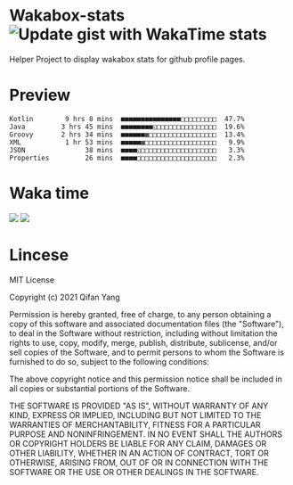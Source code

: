  # Wakabox-stats ![Update gist with WakaTime stats](https://github.com/underwindfall/wakabox-stats/workflows/Update%20gist%20with%20WakaTime%20stats/badge.svg)

  Helper Project to display wakabox stats for github profile pages. 
 # Preview 
  
  ```  
 Kotlin        9 hrs 8 mins  ■■■■■■■■■■■■■■■□□□□□□□□□  47.7%
Java         3 hrs 45 mins  ■■■■■■■■◱□□□□□□□□□□□□□□□  19.6%
Groovy       2 hrs 34 mins  ■■■■■■▦□□□□□□□□□□□□□□□□□  13.4%
XML           1 hr 53 mins  ■■■■■▦□□□□□□□□□□□□□□□□□□   9.9%
JSON               38 mins  ■■■■◱□□□□□□□□□□□□□□□□□□□   3.3%
Properties         26 mins  ■■■■□□□□□□□□□□□□□□□□□□□□   2.3% 
 ``` 
  
 
 
  
  # Waka time 

  ![](https://wakatime.com/share/@underwindfall/04fb31b6-0c1f-434d-b3a5-ac5e62f5364c.svg)
  ![](https://wakatime.com/share/@underwindfall/3d98f640-5c0f-4faf-b8df-1c48dec045b2.svg)
  
  # Lincese 

  MIT License

  Copyright (c) 2021 Qifan Yang
  
  Permission is hereby granted, free of charge, to any person obtaining a copy
  of this software and associated documentation files (the "Software"), to deal
  in the Software without restriction, including without limitation the rights
  to use, copy, modify, merge, publish, distribute, sublicense, and/or sell
  copies of the Software, and to permit persons to whom the Software is
  furnished to do so, subject to the following conditions:
  
  The above copyright notice and this permission notice shall be included in all
  copies or substantial portions of the Software.
  
  THE SOFTWARE IS PROVIDED "AS IS", WITHOUT WARRANTY OF ANY KIND, EXPRESS OR
  IMPLIED, INCLUDING BUT NOT LIMITED TO THE WARRANTIES OF MERCHANTABILITY,
  FITNESS FOR A PARTICULAR PURPOSE AND NONINFRINGEMENT. IN NO EVENT SHALL THE
  AUTHORS OR COPYRIGHT HOLDERS BE LIABLE FOR ANY CLAIM, DAMAGES OR OTHER
  LIABILITY, WHETHER IN AN ACTION OF CONTRACT, TORT OR OTHERWISE, ARISING FROM,
  OUT OF OR IN CONNECTION WITH THE SOFTWARE OR THE USE OR OTHER DEALINGS IN THE
  SOFTWARE.
